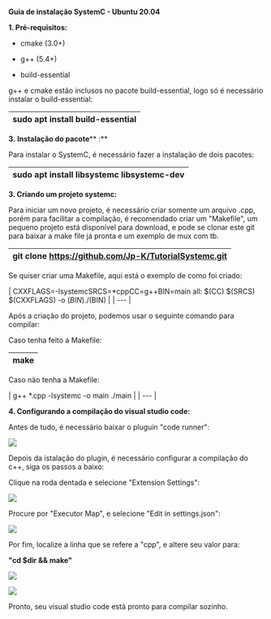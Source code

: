 **Guia de instalação SystemC - Ubuntu 20.04**

**1. Pré-requisitos:**

- cmake (3.0+)

- g++ (5.4+)

- build-essential

g++ e cmake estão inclusos no pacote build-essential, logo só é necessário instalar o build-essential:

| sudo apt install build-essential |
| --- |

**3.**  **Instalação do pacote**** :**

Para instalar o SystemC, é necessário fazer a instalação de dois pacotes:

| sudo apt install libsystemc libsystemc-dev |
| --- |

**3. Criando um projeto systemc:**

Para iniciar um novo projeto, é necessário criar somente um arquivo .cpp, porém para facilitar a compilação, é recomendado criar um &quot;Makefile&quot;, um pequeno projeto está disponível para download, e pode se clonar este git para baixar a make file já pronta e um exemplo de mux com tb.

| git clone https://github.com/Jp-K/TutorialSystemc.git |
| --- |

Se quiser criar uma Makefile, aqui está o exemplo de como foi criado:

| CXXFLAGS=-lsystemcSRCS=\*cppCC=g++BIN=main
all: $(CC) $(SRCS) $(CXXFLAGS) -o $(BIN) ./$(BIN) |
| --- |

Após a criação do projeto, podemos usar o seguinte comando para compilar:

Caso tenha feito a Makefile:

| make |
| --- |

Caso não tenha a Makefile:

| g++ \*.cpp -lsystemc -o main
 ./main |
| --- |

**4. Configurando a compilação do visual studio code:**

Antes de tudo, é necessário baixar o pluguin &quot;code runner&quot;:

![](RackMultipart20210306-4-jlv8mt_html_4dc6a2520db7fb39.png)

Depois da istalação do plugin, é necessário configurar a compilação do c++, siga os passos a baixo:

Clique na roda dentada e selecione &quot;Extension Settings&quot;:

![](RackMultipart20210306-4-jlv8mt_html_d9b410287dd6a68.png)

Procure por &quot;Executor Map&quot;, e selecione &quot;Edit in settings.json&quot;:

![](RackMultipart20210306-4-jlv8mt_html_ce406c5f1e0a13df.png)

Por fim, localize a linha que se refere a &quot;cpp&quot;, e altere seu valor para:

**&quot;cd $dir &amp;&amp; make&quot;**

![](RackMultipart20210306-4-jlv8mt_html_9913d822aa9b2956.png)

![](RackMultipart20210306-4-jlv8mt_html_c824a0709fde1c84.png)

Pronto, seu visual studio code está pronto para compilar sozinho.
